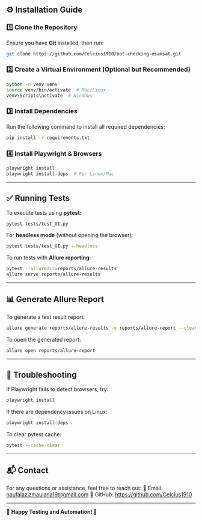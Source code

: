 ## ⚙️ Installation Guide

### 1️⃣ Clone the Repository
Ensure you have **Git** installed, then run:
```sh
git clone https://github.com/Celcius1910/bot-checking-esamsat.git
```

### 2️⃣ Create a Virtual Environment (Optional but Recommended)
```sh
python -m venv venv
source venv/bin/activate  # Mac/Linux
venv\Scripts\activate  # Windows
```

### 3️⃣ Install Dependencies
Run the following command to install all required dependencies:
```sh
pip install -r requirements.txt
```

### 4️⃣ Install Playwright & Browsers
```sh
playwright install
playwright install-deps  # For Linux/Mac
```

---

## ✅ Running Tests
To execute tests using **pytest**:
```sh
pytest tests/test_UI.py
```

For **headless mode** (without opening the browser):
```sh
pytest tests/test_UI.py --headless
```

To run tests with **Allure reporting**:
```sh
pytest --alluredir=reports/allure-results
allure serve reports/allure-results
```

---

## 📊 Generate Allure Report
To generate a test result report:
```sh
allure generate reports/allure-results -o reports/allure-report --clean
```

To open the generated report:
```sh
allure open reports/allure-report
```

---

## 🔧 Troubleshooting
If Playwright fails to detect browsers, try:
```sh
playwright install
```

If there are dependency issues on Linux:
```sh
playwright install-deps
```

To clear pytest cache:
```sh
pytest --cache-clear
```

---

## 📬 Contact
For any questions or assistance, feel free to reach out:
📧 Email: naufalazizmaulana19@gmail.com
📌 GitHub: https://github.com/Celcius1910

---

🎯 **Happy Testing and Automation! 🚀**

